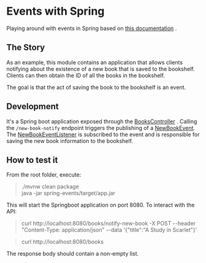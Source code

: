 # Events with Spring

Playing around with events in Spring based
on [this documentation](https://docs.spring.io/spring-framework/docs/current/reference/html/core.html#context-functionality-events)
.

## The Story

As an example, this module contains an application that allows clients notifying about the
existence of a new book that is saved to the bookshelf. Clients can then obtain the ID of all
the books in the bookshelf.

The goal is that the act of saving the book to the bookshelf is an event.

## Development

It's a Spring boot application exposed through
the [BooksController](src/main/java/com/pedrodovale/experimentingwith/spring/events/controller/BooksController.java)
.
Calling the `/new-book-notify` endpoint triggers the publishing of
a [NewBookEvent](src/main/java/com/pedrodovale/experimentingwith/spring/events/NewBookEvent.java).
The [NewBookEventListener](src/main/java/com/pedrodovale/experimentingwith/spring/events/NewBookEventListener.java)
is subscribed to the event and is responsible for saving the new book information to the bookshelf.

## How to test it

From the root folder, execute:

> ./mvnw clean package \
> java -jar spring-events/target/app.jar

This will start the Springboot application on port 8080.
To interact with the API:

> curl http://localhost:8080/books/notify-new-book -X POST --header "Content-Type: application/json"
> --data '{"title":"A Study in Scarlet"}'

> curl http://localhost:8080/books

The response body should contain a non-empty list.